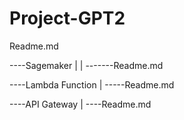 

# Project-GPT2
  Readme.md
  
----Sagemaker 
|
|
-------Readme.md

----Lambda Function 
|
-----Readme.md

----API Gateway 
|
----Readme.md
    



